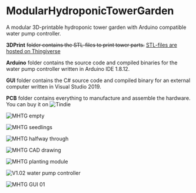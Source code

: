# ModularHydroponicTowerGarden
A modular 3D-printable hydroponic tower garden with Arduino compatible water pump controller.

**3DPrint** ~~folder contains the STL-files to print tower parts.~~ [STL-files are hosted on Thingiverse](https://www.thingiverse.com/thing:3405964)

**Arduino** folder contains the source code and compiled binaries for the water pump controller written in Arduino IDE 1.8.12.

**GUI** folder contains the C# source code and compiled binary for an external computer written in Visual Studio 2019.

**PCB** folder contains everything to manufacture and assemble the hardware. You can buy it on ![Tindie](https://www.tindie.com/products/quantumframe/hydroponic-water-pump-controller-v10x/)

![MHTG empty](https://thingiverse-production-new.s3.amazonaws.com/assets/93/72/7a/2c/28/IMG_20190417_153821_02.jpg)

![MHTG seedlings](https://thingiverse-production-new.s3.amazonaws.com/assets/ca/d1/2b/71/79/IMG_20190503_190128_02.jpg)

![MHTG halfway through](https://thingiverse-production-new.s3.amazonaws.com/assets/ac/ff/6e/5a/bc/IMG_20190516_110757.jpg)

![MHTG CAD drawing](https://thingiverse-production-new.s3.amazonaws.com/assets/13/7a/7d/81/b4/MHTG_V113_03.png)

![MHTG planting module](https://thingiverse-production-new.s3.amazonaws.com/assets/95/2c/2f/54/be/IMG_20190401_095039_02.jpg)

![V1.02 water pump controller](https://cdn.thingiverse.com/assets/e1/6c/c4/92/b1/IMG_20200112_160445_02.jpg)

![MHTG GUI 01](https://cdn.thingiverse.com/assets/28/b2/d1/ac/16/MHTG_GUI_01.png)
